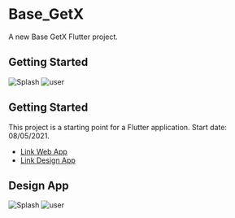 # Base_GetX

A new Base GetX Flutter project.

## Getting Started
![Splash](https://firebasestorage.googleapis.com/v0/b/demofirebase-5d7b7.appspot.com/o/c9ba0b5e551d9f43c60c.jpg?alt=media&token=25b657c4-46d1-41c0-a733-c23c68d25b8b)
![user](https://firebasestorage.googleapis.com/v0/b/demofirebase-5d7b7.appspot.com/o/b655568301c0cb9e92d1.jpg?alt=media&token=54be98f0-fcfe-41f7-91b0-0480817838a2)


## Getting Started
This project is a starting point for a Flutter application.
Start date: 08/05/2021.

- [Link Web App](https://hava.edu.vn/)
- [Link Design App](https://www.figma.com/file/AvMg3MtQbsdvc5VR1Zp2Um/Untitled?node-id=1%3A2)

## Design App
![Splash](https://firebasestorage.googleapis.com/v0/b/demofirebase-5d7b7.appspot.com/o/c9ba0b5e551d9f43c60c.jpg?alt=media&token=25b657c4-46d1-41c0-a733-c23c68d25b8b)
![user](https://firebasestorage.googleapis.com/v0/b/demofirebase-5d7b7.appspot.com/o/b655568301c0cb9e92d1.jpg?alt=media&token=54be98f0-fcfe-41f7-91b0-0480817838a2)

